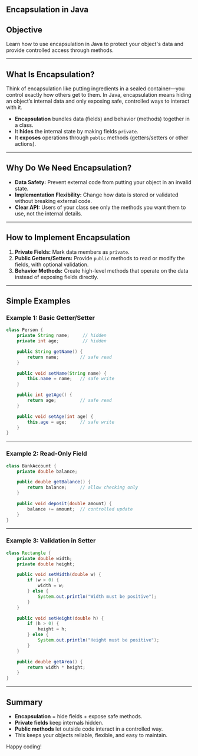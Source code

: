 ## Encapsulation in Java

## Objective
Learn how to use encapsulation in Java to protect your object's data and provide controlled access through methods.

---

## What Is Encapsulation?
Think of encapsulation like putting ingredients in a sealed container—you control exactly how others get to them. In Java, encapsulation means hiding an object’s internal data and only exposing safe, controlled ways to interact with it.

- **Encapsulation** bundles data (fields) and behavior (methods) together in a class.
- It **hides** the internal state by making fields `private`.
- It **exposes** operations through `public` methods (getters/setters or other actions).

---

## Why Do We Need Encapsulation?

- **Data Safety:** Prevent external code from putting your object in an invalid state.
- **Implementation Flexibility:** Change how data is stored or validated without breaking external code.
- **Clear API:** Users of your class see only the methods you want them to use, not the internal details.

---

## How to Implement Encapsulation

1. **Private Fields:** Mark data members as `private`.
2. **Public Getters/Setters:** Provide `public` methods to read or modify the fields, with optional validation.
3. **Behavior Methods:** Create high-level methods that operate on the data instead of exposing fields directly.

---

## Simple Examples

### Example 1: Basic Getter/Setter

```java
class Person {
    private String name;     // hidden
    private int age;         // hidden

    public String getName() {
        return name;        // safe read
    }

    public void setName(String name) {
        this.name = name;   // safe write
    }

    public int getAge() {
        return age;         // safe read
    }

    public void setAge(int age) {
        this.age = age;     // safe write
    }
}
```

---

### Example 2: Read-Only Field

```java
class BankAccount {
    private double balance;  

    public double getBalance() {
        return balance;     // allow checking only
    }

    public void deposit(double amount) {
        balance += amount;  // controlled update
    }
}
```

---

### Example 3: Validation in Setter

```java
class Rectangle {
    private double width;
    private double height;

    public void setWidth(double w) {
        if (w > 0) {
            width = w;
        } else {
            System.out.println("Width must be positive");
        }
    }

    public void setHeight(double h) {
        if (h > 0) {
            height = h;
        } else {
            System.out.println("Height must be positive");
        }
    }

    public double getArea() {
        return width * height;
    }
}
```

---

## Summary

- **Encapsulation** = hide fields + expose safe methods.
- **Private fields** keep internals hidden.
- **Public methods** let outside code interact in a controlled way.
- This keeps your objects reliable, flexible, and easy to maintain.

Happy coding!